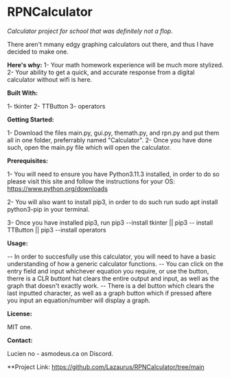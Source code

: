 # RPNCalculator
*Calculator project for school that was definitely not a flop.*

There aren't mmany edgy graphing calculators out there, and thus I have decided to make one.


**Here's why:**
1- Your math homework experience will be much more stylized.
2- Your ability to get a quick, and accurate response from a digital calculator without wifi is here.


**Built With:**

1- tkinter
2- TTButton
3- operators 


**Getting Started:**

1- Download the files main.py, gui.py, themath.py, and rpn.py and put them all in one folder, preferrably named "Calculator".
2- Once you have done such, open the main.py file which will open the calculator.


**Prerequisites:**

1- You will need to ensure you have Python3.11.3 installed, in order to do so please visit this site and follow the instructions for your OS: https://www.python.org/downloads

2- You will also want to install pip3, in order to do such run sudo apt install python3-pip in your terminal.

3- Once you have installed pip3, run pip3 --install tkinter || pip3 -- install TTButton || pip3 --install operators


**Usage:**

-- In order to succesfully use this calculator, you will need to have a basic understanding of how a generic calculator functions.
-- You can click on the entry field and input whichever equation you require, or use the button, therre is a CLR buttont hat clears the entire output and input, as well as the graph that doesn't exactly work. 
-- There is a del button which clears the last inputted character, as well as a graph button which if pressed aftere you input an equation/number will display
a graph.


**License:**

MIT one.

**Contact:**

Lucien no - asmodeus.ca on Discord.


**Project Link: https://github.com/Lazaurus/RPNCalculator/tree/main
